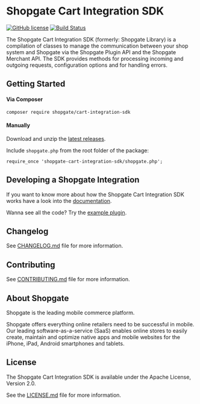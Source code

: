 # Shopgate Cart Integration SDK

[![GitHub license](http://dmlc.github.io/img/apache2.svg)](LICENSE.md)
[![Build Status](https://travis-ci.org/shopgate/cart-integration-sdk.svg?branch=master)](https://travis-ci.org/shopgate/cart-integration-sdk)

The Shopgate Cart Integration SDK (formerly: Shopgate Library) is a compilation of classes to manage the communication between your shop system and Shopgate via the Shopgate Plugin API and the Shopgate Merchant API. The SDK provides methods for processing incoming and outgoing requests, configuration options and for handling errors. 

## Getting Started
#### Via Composer
```composer require shopgate/cart-integration-sdk```

#### Manually
Download and unzip the [latest releases](https://github.com/shopgate/cart-integration-sdk/releases/latest).

Include ```shopgate.php``` from the root folder of the package:

```require_once 'shopgate-cart-integration-sdk/shopgate.php';```

## Developing a Shopgate Integration
If you want to know more about how the Shopgate Cart Integration SDK works have a look into the [documentation](http://developer.shopgate.com/library).

Wanna see all the code? Try the [example plugin](http://developer.shopgate.com/example_plugin).

## Changelog

See [CHANGELOG.md](CHANGELOG.md) file for more information.

## Contributing

See [CONTRIBUTING.md](docs/CONTRIBUTING.md) file for more information.

## About Shopgate

Shopgate is the leading mobile commerce platform.

Shopgate offers everything online retailers need to be successful in mobile. Our leading software-as-a-service (SaaS) enables online stores to easily create, maintain and optimize native apps and mobile websites for the iPhone, iPad, Android smartphones and tablets.

## License

The Shopgate Cart Integration SDK is available under the Apache License, Version 2.0.

See the [LICENSE.md](LICENSE.md) file for more information.
